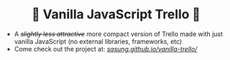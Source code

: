 <h1 style="text-align: center">🍌 Vanilla JavaScript Trello 🍌</h1>

- A _~~slightly less attractive~~_ more compact version of Trello made with just vanilla JavaScript (no external libraries, frameworks, etc)
- Come check out the project at: <a href="sqsung.github.io/vanilla-trello/">_sqsung.github.io/vanilla-trello/_</a>
